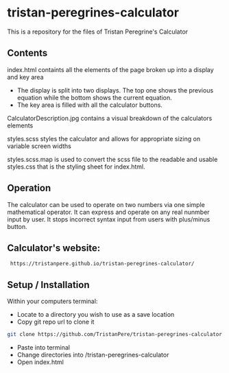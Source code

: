 # tristan-peregrines-calculator
This is a repository for the files of Tristan Peregrine's Calculator
## Contents
index.html containts all the elements of the page broken up into a display and key area
* The display is split into two displays. The top one shows the previous equation while the bottom shows the current equation.
* The key area is filled with all the calculator buttons.

CalculatorDescription.jpg contains a visual breakdown of the calculators elements

styles.scss styles the calculator and allows for appropriate sizing on variable screen widths

styles.scss.map is used to convert the scss file to the readable and usable styles.css that is the styling sheet for index.html.  


## Operation

The calculator can be used to operate on two numbers via one simple mathematical operator. It can express and operate on any real nunmber input by user. It stops incorrect syntax input from users with plus/minus button.

## Calculator's website:
` https://tristanpere.github.io/tristan-peregrines-calculator/`
 
## Setup / Installation
 
 Within your computers terminal:
 * Locate to a directory you wish to use as a save location
 * Copy git repo url to clone it
 ```bash
 git clone https://github.com/TristanPere/tristan-peregrines-calculator
 ```
 * Paste into terminal 
 * Change directories into /tristan-peregrines-calculator
 * Open index.html
